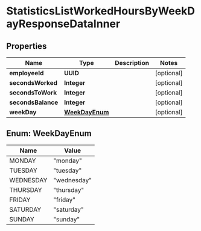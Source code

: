

# StatisticsListWorkedHoursByWeekDayResponseDataInner


## Properties

| Name | Type | Description | Notes |
|------------ | ------------- | ------------- | -------------|
|**employeeId** | **UUID** |  |  [optional] |
|**secondsWorked** | **Integer** |  |  [optional] |
|**secondsToWork** | **Integer** |  |  [optional] |
|**secondsBalance** | **Integer** |  |  [optional] |
|**weekDay** | [**WeekDayEnum**](#WeekDayEnum) |  |  [optional] |



## Enum: WeekDayEnum

| Name | Value |
|---- | -----|
| MONDAY | &quot;monday&quot; |
| TUESDAY | &quot;tuesday&quot; |
| WEDNESDAY | &quot;wednesday&quot; |
| THURSDAY | &quot;thursday&quot; |
| FRIDAY | &quot;friday&quot; |
| SATURDAY | &quot;saturday&quot; |
| SUNDAY | &quot;sunday&quot; |



